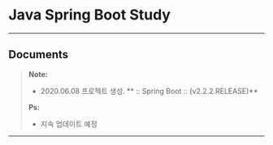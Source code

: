 Java Spring Boot Study
===================
----------


Documents
-------------

> **Note:**
>
> - 2020.06.08 프로젝트 생성. 
>    ** :: Spring Boot ::        (v2.2.2.RELEASE)**
>
>
>
> **Ps:** 
> - 지속 업데이트 예정

----------
